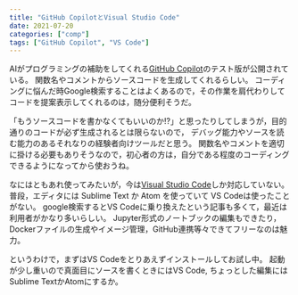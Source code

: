 ```yaml
---
title: "GitHub CopilotとVisual Studio Code"
date: 2021-07-20
categories: ["comp"]
tags: ["GitHub Copilot", "VS Code"]
---
```


AIがプログラミングの補助をしてくれる[GitHub Copilot](https://copilot.github.com/)のテスト版が公開されている。
関数名やコメントからソースコードを生成してくれるらしい。
コーディングに悩んだ時Google検索することはよくあるので，その作業を肩代わりして
コードを提案表示してくれるのは，随分便利そうだ。

<!--more-->

「もうソースコードを書かなくてもいいのか!?」と思ったりしてしまうが，目的通りのコードが必ず生成されるとは限らないので，
デバッグ能力やソースを読む能力のあるそれなりの経験者向けツールだと思う。
関数名やコメントを適切に掛ける必要もありそうなので，初心者の方は，自分である程度のコーディングできるようになってから使おうね。

なにはともあれ使ってみたいが，今は[Visual Studio Code](https://code.visualstudio.com/)しか対応していない。
普段，エディタには Sublime Text か Atom を使っていて VS Codeは使ったことがない。
google検索するとVS Codeに乗り換えたという記事も多くて，最近は利用者がかなり多いらしい。
Jupyter形式のノートブックの編集もできたり，Dockerファイルの生成やイメージ管理，GitHub連携等々できてフリーなのは魅力。

というわけで，まずはVS Codeをとりあえずインストールしてお試し中。
起動が少し重いので真面目にソースを書くときにはVS Code, ちょっとした編集にはSublime TextかAtomにするか。



